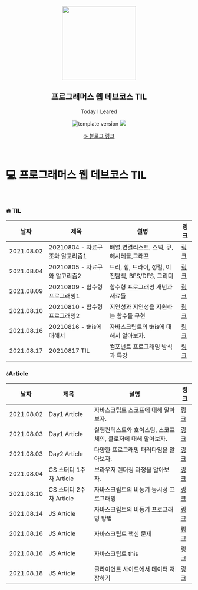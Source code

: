 <br/>
<p align="middle" >
  <img width="200px;" src="./src/images/prgms-logo.png"/>
</p>
<h2 align="middle">프로그래머스 웹 데브코스 TIL</h2>
<p align="middle">Today I Leared</p>
<p align="middle">
  <img src="https://img.shields.io/badge/version-1.0.0-blue?style=flat-square" alt="template version"/>
  <img src="https://img.shields.io/badge/language-md-md.svg?style=flat-square"/>
</p>

<p align="middle">
  <a href="https://velog.io/@younoah">☕ 블로그 링크</a>
</p>
<br/>

# 💻 프로그래머스 웹 데브코스 TIL

<br/>

### 🔥 TIL

| 날짜       | 제목                            | 설명                                              | 링크                                           |
| ---------- | ------------------------------- | ------------------------------------------------- | ---------------------------------------------- |
| 2021.08.02 | 20210804 - 자료구조와 알고리즘1 | 배열,연결리스트, 스택, 큐, 해시테블,그래프        | [링크](https://velog.io/@younoah/TIL-20210804) |
| 2021.08.04 | 20210805 - 자료구와 알고리즘2   | 트리, 힙, 트라이, 정렬, 이진탐색, BFS/DFS, 그리디 | [링크](https://velog.io/@younoah/TIL-20210805) |
| 2021.08.09 | 20210809 - 함수형 프로그래밍1   | 함수형 프로그래밍 개념과 재료들                   | [링크](https://velog.io/@younoah/TIL-20210809) |
| 2021.08.10 | 20210810 - 함수형 프로그래밍2   | 지연성과 지연성을 지원하는 함수들 구현            | [링크](https://velog.io/@younoah/TIL-20210810) |
| 2021.08.16 | 20210816 - this에 대해서        | 자바스크립트의 this에 대해서 알아보자.            | [링크](https://velog.io/@younoah/TIL-20210816) |
| 2021.08.17 | 20210817 TIL                    | 컴포넌트 프로그래밍 방식과 특강                   | [링크](https://velog.io/@younoah/TIL-20210817) |

### 💧Article

| 날짜       | 제목                    | 설명                                                         | 링크                                                     |
| ---------- | ----------------------- | ------------------------------------------------------------ | -------------------------------------------------------- |
| 2021.08.02 | Day1 Article            | 자바스크립트 스코프에 대해 알아보자.                         | [링크](https://velog.io/@younoah/js-scope)               |
| 2021.08.03 | Day1 Article            | 실행컨텍스트와 호이스팅, 스코프체인, 클로저에 대해 알아보자. | [링크](https://velog.io/@younoah/execution-context)      |
| 2021.08.03 | Day2 Article            | 다양한 프로그래밍 패러다임을 알아보자.                       | [링크](https://velog.io/@younoah/programming-paradigm)   |
| 2021.08.04 | CS 스터디 1주차 Article | 브라우저 렌더링 과정을 알아보자.                             | [링크](https://velog.io/@younoah/browser-rendering-path) |
| 2021.08.10 | CS 스터디 2주차 Article | 자바스크립트의 비동기 동시성 프로그래밍                      | [링크](https://velog.io/@younoah/js-sync-async)          |
| 2021.08.14 | JS Article              | 자바스크립트의 비동기 프로그래밍 방법                        | [링크](https://velog.io/@younoah/js-async-programming)   |
| 2021.08.16 | JS Article              | 자바스크립트 핵심 문제                                       | [링크](https://velog.io/@younoah/js-core-question)       |
| 2021.08.16 | JS Article              | 자바스크립트 this                                            | [링크](https://velog.io/@younoah/js-this)                |
| 2021.08.18 | JS Article              | 클라이언트 사이드에서 데이터 저장하기                        | [링크](https://velog.io/@younoah/js-storage)             |
